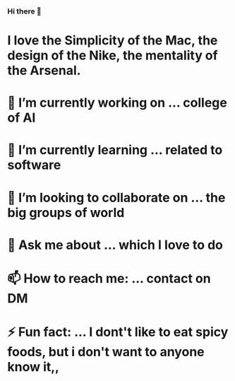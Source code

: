 ### Hi there 👋

# I love the Simplicity of the Mac, the design of the Nike, the mentality of the Arsenal.

# 🔭 I’m currently working on ... college of AI
# 🌱 I’m currently learning ... related to software
# 👯 I’m looking to collaborate on ... the big groups of world
# 💬 Ask me about ... which I love to do
# 📫 How to reach me: ... contact on DM
# ⚡ Fun fact: ... I dont't like to eat spicy foods, but i don't want to anyone know it,,
